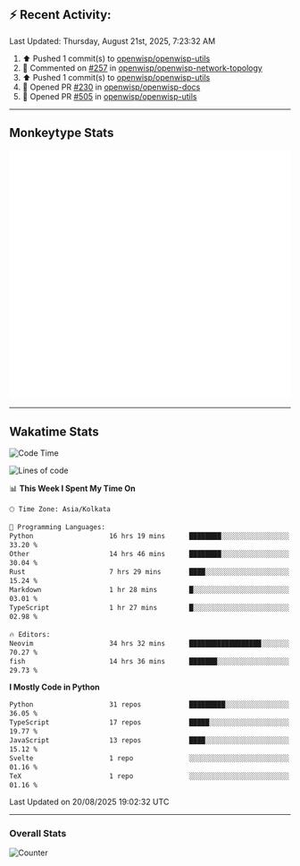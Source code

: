 ## :zap: Recent Activity:
<!--RECENT_ACTIVITY:last_update-->
Last Updated: Thursday, August 21st, 2025, 7:23:32 AM
<!--RECENT_ACTIVITY:last_update_end-->
<!--RECENT_ACTIVITY:start-->
1. ⬆️ Pushed 1 commit(s) to [openwisp/openwisp-utils](https://github.com/openwisp/openwisp-utils)<br>
2. 💬 Commented on [#257](https://github.com/openwisp/openwisp-network-topology/pull/257#discussion_r2289138161) in [openwisp/openwisp-network-topology](https://github.com/openwisp/openwisp-network-topology)<br>
3. ⬆️ Pushed 1 commit(s) to [openwisp/openwisp-utils](https://github.com/openwisp/openwisp-utils)<br>
4. 💪 Opened PR [#230](https://github.com/openwisp/openwisp-docs/pull/230) in [openwisp/openwisp-docs](https://github.com/openwisp/openwisp-docs)<br>
5. 💪 Opened PR [#505](https://github.com/openwisp/openwisp-utils/pull/505) in [openwisp/openwisp-utils](https://github.com/openwisp/openwisp-utils)<br>
<!--RECENT_ACTIVITY:end-->

---

## Monkeytype Stats
<a href="https://monkeytype.com/profile/dhanus">
  <img src="https://raw.githubusercontent.com/Dhanus3133/Dhanus3133/monkeytype/monkeytype-lb.svg" alt="Monkeytype Profile" />
</a>

---

## Wakatime Stats
<!--START_SECTION:waka-->
![Code Time](http://img.shields.io/badge/Code%20Time-2%2C995%20hrs%2049%20mins-blue)

![Lines of code](https://img.shields.io/badge/From%20Hello%20World%20I%27ve%20Written-4.8%20million%20lines%20of%20code-blue)

📊 **This Week I Spent My Time On** 

```text
🕑︎ Time Zone: Asia/Kolkata

💬 Programming Languages: 
Python                   16 hrs 19 mins      ████████░░░░░░░░░░░░░░░░░   33.20 % 
Other                    14 hrs 46 mins      ████████░░░░░░░░░░░░░░░░░   30.04 % 
Rust                     7 hrs 29 mins       ████░░░░░░░░░░░░░░░░░░░░░   15.24 % 
Markdown                 1 hr 28 mins        █░░░░░░░░░░░░░░░░░░░░░░░░   03.01 % 
TypeScript               1 hr 27 mins        █░░░░░░░░░░░░░░░░░░░░░░░░   02.98 % 

🔥 Editors: 
Neovim                   34 hrs 32 mins      ██████████████████░░░░░░░   70.27 % 
fish                     14 hrs 36 mins      ███████░░░░░░░░░░░░░░░░░░   29.73 % 
```

**I Mostly Code in Python** 

```text
Python                   31 repos            █████████░░░░░░░░░░░░░░░░   36.05 % 
TypeScript               17 repos            █████░░░░░░░░░░░░░░░░░░░░   19.77 % 
JavaScript               13 repos            ████░░░░░░░░░░░░░░░░░░░░░   15.12 % 
Svelte                   1 repo              ░░░░░░░░░░░░░░░░░░░░░░░░░   01.16 % 
TeX                      1 repo              ░░░░░░░░░░░░░░░░░░░░░░░░░   01.16 % 
```




 Last Updated on 20/08/2025 19:02:32 UTC
<!--END_SECTION:waka-->
---

### Overall Stats

<img src="https://moe-counter.glitch.me/get/@Dhanus3133?theme=asoul" alt="Counter" />
